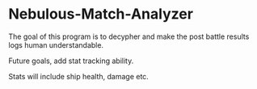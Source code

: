 # Nebulous-Match-Analyzer
The goal of this program is to decypher and make the post battle results logs human understandable.

Future goals, add stat tracking ability. 

Stats will include ship health, damage etc. 
